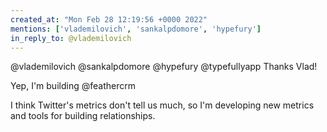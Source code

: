 ```yaml
---
created_at: "Mon Feb 28 12:19:56 +0000 2022"
mentions: ['vlademilovich', 'sankalpdomore', 'hypefury']
in_reply_to: @vlademilovich
---
```


@vlademilovich @sankalpdomore @hypefury @typefullyapp Thanks Vlad!

Yep, I'm building @feathercrm

I think Twitter's metrics don't tell us much, so I'm developing new metrics and tools for building relationships.